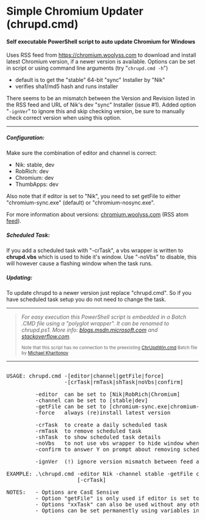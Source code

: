 # Simple Chromium Updater (chrupd.cmd)

#### Self executable PowerShell script to auto update Chromium for Windows

Uses RSS feed from https://chromium.woolyss.com to download and install latest Chromium version, if a newer version is available. Options can be set in script or using command line arguments (try "`chrupd.cmd -h`")

 - default is to get the "stable" 64-bit "sync" Installer by "Nik"
 - verifies sha1/md5 hash and runs installer

There seems to be an mismatch between the Version and Revision listed in the RSS feed and URL of Nik's dev "sync" Installer (issue #1). Added option "`-ignVer`" to ignore this and skip checking version, be sure to manually check correct version when using this option.

---

##### Configuration:

Make sure the combination of editor and channel is correct:

 - Nik: stable, dev
 - RobRich: dev
 - Chromium: dev
 - ThumbApps: dev

Also note that if editor is set to "Nik", you need to set getFile to either "chromium-sync.exe" (default) or "chromium-nosync.exe".

For more information about versions: [chromium.woolyss.com](https://chromium.woolyss.com/?cut=1&ago=1) (RSS atom [feed](https://chromium.woolyss.com/feed/windows-64-bit)).

##### Scheduled Task:

If you add a scheduled task with "-crTask", a vbs wrapper is written to **chrupd.vbs** which is used to hide it's window.
Use "-noVbs" to disable, this will however cause a flashing window when the task runs.

##### Updating:

To update chrupd to a newer version just replace "chrupd.cmd". So if you have scheduled task setup you do not need to change the task.

---

> *For easy execution this PowerShell script is embedded in a Batch .CMD file using a "polyglot wrapper". It can be renamed to chrupd.ps1. More info: [blogs.msdn.microsoft.com](https://blogs.msdn.microsoft.com/jaybaz_ms/2007/04/26/powershell-polyglot) and [stackoverflow.com](https://stackoverflow.com/questions/29645).*
> 
> <small>Note that this script has no connection to the preexisting [ChrUpdWin.cmd](https://gist.github.com/mikhaelkh/12dec36d4a1c4136628b#file-chrupdwin-cmd) Batch file by [Michael Kharitonov](https://github.com/mikhaelkh)</small>
> 
> 
---

<pre>

USAGE: chrupd.cmd -[editor|channel|getFile|force]
                  -[crTask|rmTask|shTask|noVbs|confirm]

         -editor  can be set to [Nik|RobRich|Chromium]
         -channel can be set to [stable|dev]
         -getFile can be set to [chromium-sync.exe|chromium-nosync.exe]
         -force   always (re)install latest version

         -crTask  to create a daily scheduled task
         -rmTask  to remove scheduled task
         -shTask  to show scheduled task details
         -noVbs   to not use vbs wrapper to hide window when creating task
         -confirm to answer Y on prompt about removing scheduled task

         -ignVer  (!) ignore version mismatch between feed and url

EXAMPLE: .\chrupd.cmd -editor Nik -channel stable -getFile chromium-nosync.exe
                      [-crTask]

NOTES:   - Options are CasE Sensive
         - Option "getFile" is only used if editor is set to "Nik"
         - Options "xxTask" can also be used without any other options
         - Options can be set permanently using variables inside script
         
</pre>

